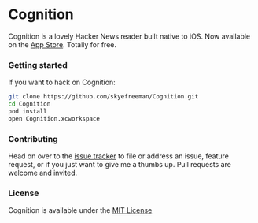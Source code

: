 # Cognition

Cognition is a lovely Hacker News reader built native to iOS.  Now available on the [App Store](https://itunes.apple.com/us/app/cognition-lovely-hacker-news/id1081997295?mt=8). Totally for free.

### Getting started

If you want to hack on Cognition:

``` sh
git clone https://github.com/skyefreeman/Cognition.git
cd Cognition
pod install
open Cognition.xcworkspace
```

### Contributing
Head on over to the [issue tracker](https://github.com/skyefreeman/Cognition/issues) to file or address an issue, feature request, or if you just want to give me a thumbs up. Pull requests are welcome and invited.

### License

Cognition is available under the [MIT License](https://github.com/skyefreeman/Cognition/blob/master/LICENSE)
